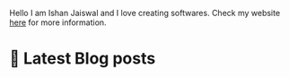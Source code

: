 Hello I am Ishan Jaiswal and I love creating softwares. 
Check my website [here](https://ishankbg.dev/about) for more information.
# 📖 Latest Blog posts
<!-- IshanKBG:START -->
<!-- IshanKBG:END -->


